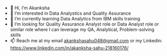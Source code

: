 - 👋 Hi, I’m Akanksha
- 👀 I’m interested in Data Analystics and Quality Assurance
- 🌱 I’m currently learning Data Analytics from IBM skills training
- 💞️ I’m looking for Quality Assurance Analyst role or Data Analyst role or similar role where I can leverage my QA, Analytical, Problem-solving skills
- 📫 Reach me at my email akankshasahu048@gmail.com or my Linkedin: https://www.linkedin.com/in/akanksha-sahu-218160176/

<!---
Akanksha1Sahu/Akanksha1Sahu is a ✨ special ✨ repository because its `README.md` (this file) appears on your GitHub profile.
You can click the Preview link to take a look at your changes.
--->
